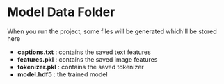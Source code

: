 <h1>Model Data Folder</h1>

When you run the project, some files will be generated which'll be stored here

<ul type="square">
	<li><strong>captions.txt</strong> : contains the saved text features</li>
	<li><strong>features.pkl</strong> : contains the saved image features</li>
	<li><strong>tokenizer.pkl</strong> : contains the saved tokenizer</li>
	<li><strong>model.hdf5</strong> : the trained model</li>
</ul>